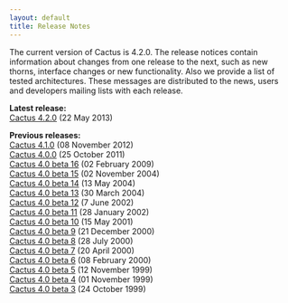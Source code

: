 ```yaml
---
layout: default
title: Release Notes
---
```

The current version of Cactus is 4.2.0. The release notices contain
information about changes from one release to the next, such as new
thorns, interface changes or new functionality. Also we provide a list
of tested architectures. These messages are distributed to the news,
users and developers mailing lists with each release.

**Latest release:**  
[Cactus 4.2.0](Cactus_4.2.0.txt) (22 May 2013)  

**Previous releases:**  
[Cactus 4.1.0](Cactus_4.1.0.txt) (08 November 2012)  
[Cactus 4.0.0](Cactus_4.0.0.txt) (25 October 2011)  
[Cactus 4.0 beta 16](beta16.txt) (02 February 2009)  
[Cactus 4.0 beta 15](beta15.txt) (02 November 2004)    
[Cactus 4.0 beta 14](beta14.txt) (13 May 2004)  
[Cactus 4.0 beta 13](beta13.txt) (30 March 2004)  
[Cactus 4.0 beta 12](beta12.txt) (7 June 2002)  
[Cactus 4.0 beta 11](beta11.txt) (28 January 2002)  
[Cactus 4.0 beta 10](beta10.txt) (15 May 2001)  
[Cactus 4.0 beta 9](beta9.txt) (21 December 2000)  
[Cactus 4.0 beta 8](beta8.txt) (28 July 2000)  
[Cactus 4.0 beta 7](beta7.txt) (20 April 2000)  
[Cactus 4.0 beta 6](beta6.txt) (08 February 2000)  
[Cactus 4.0 beta 5](beta5.txt) (12 November 1999)  
[Cactus 4.0 beta 4](beta4.txt) (01 November 1999)  
[Cactus 4.0 beta 3](beta3.txt) (24 October 1999)
